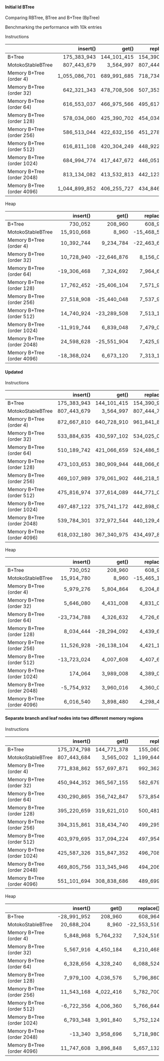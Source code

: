 #### Initial Id BTree

Comparing RBTree, BTree and B+Tree (BpTree)

Benchmarking the performance with 10k entries

Instructions

|                            |      insert() |       get() |   replace() |  entries() |      remove() |
| :------------------------- | ------------: | ----------: | ----------: | ---------: | ------------: |
| B+Tree                     |   175_383_943 | 144_101_415 | 154_390_977 |  4_851_558 |   184_602_693 |
| MotokoStableBTree          |   807_443_679 |   3_564_997 | 807_444_791 |     11_835 |     2_817_599 |
| Memory B+Tree (order 4)    | 1_055_086_701 | 689_991_685 | 718_734_816 | 54_899_157 | 1_226_047_246 |
| Memory B+Tree (order 32)   |   642_321_343 | 478_708_506 | 507_353_186 | 51_104_517 |   690_432_539 |
| Memory B+Tree (order 64)   |   616_553_037 | 466_975_566 | 495_617_480 | 50_834_266 |   650_600_376 |
| Memory B+Tree (order 128)  |   578_034_060 | 425_390_702 | 454_034_399 | 50_698_025 |   592_902_831 |
| Memory B+Tree (order 256)  |   586_513_044 | 422_632_156 | 451_278_853 | 50_628_655 |   589_813_542 |
| Memory B+Tree (order 512)  |   616_811_108 | 420_304_249 | 448_922_929 | 50_592_499 |   611_112_686 |
| Memory B+Tree (order 1024) |   684_994_774 | 417_447_672 | 446_051_586 | 50_578_476 |   663_878_002 |
| Memory B+Tree (order 2048) |   813_134_082 | 413_532_813 | 442_123_510 | 50_578_241 |   776_781_417 |
| Memory B+Tree (order 4096) | 1_044_899_852 | 406_255_727 | 434_846_641 | 50_593_844 |   994_976_782 |

Heap

|                            |    insert() |       get() |   replace() | entries() |    remove() |
| :------------------------- | ----------: | ----------: | ----------: | --------: | ----------: |
| B+Tree                     |     730_052 |     208_960 |     608_964 |     9_084 |     208_964 |
| MotokoStableBTree          |  15_910_668 |       8_960 | -15_468_572 |     9_424 |       8_964 |
| Memory B+Tree (order 4)    |  10_392_744 |   9_234_784 | -22_463_604 | 1_289_552 |  13_697_672 |
| Memory B+Tree (order 32)   |  10_728_940 | -22_646_876 |   8_156_052 | 1_289_360 |  13_242_512 |
| Memory B+Tree (order 64)   | -19_306_468 |   7_324_692 |   7_964_696 | 1_289_360 | -14_905_396 |
| Memory B+Tree (order 128)  |  17_762_452 | -25_406_104 |   7_571_936 | 1_289_328 | -10_848_916 |
| Memory B+Tree (order 256)  |  27_518_908 | -25_440_048 |   7_537_924 | 1_289_328 |  -2_894_912 |
| Memory B+Tree (order 512)  |  14_740_924 | -23_289_508 |   7_513_152 | 1_289_328 |  12_068_456 |
| Memory B+Tree (order 1024) | -11_919_744 |   6_839_048 |   7_479_052 | 1_289_328 | -20_541_184 |
| Memory B+Tree (order 2048) |  24_598_628 | -25_551_904 |   7_425_900 | 1_289_328 |   9_427_588 |
| Memory B+Tree (order 4096) | -18_368_024 |   6_673_120 |   7_313_124 | 1_289_368 |  -5_271_460 |

#### Updated

Instructions

|                            |    insert() |       get() |   replace() |  entries() |      remove() |
| :------------------------- | ----------: | ----------: | ----------: | ---------: | ------------: |
| B+Tree                     | 175_383_943 | 144_101_415 | 154_390_977 |  4_851_558 |   184_602_693 |
| MotokoStableBTree          | 807_443_679 |   3_564_997 | 807_444_791 |     11_835 |     2_817_599 |
| Memory B+Tree (order 4)    | 872_667_810 | 640_728_910 | 961_841_824 | 48_674_343 | 1_065_621_728 |
| Memory B+Tree (order 32)   | 533_884_635 | 430_597_102 | 534_025_016 | 44_683_690 |   619_948_353 |
| Memory B+Tree (order 64)   | 510_189_742 | 421_066_659 | 524_486_573 | 44_399_399 |   586_333_958 |
| Memory B+Tree (order 128)  | 473_103_653 | 380_909_944 | 448_066_641 | 44_256_110 |   535_929_291 |
| Memory B+Tree (order 256)  | 469_107_989 | 379_061_902 | 446_218_582 | 44_183_035 |   525_791_750 |
| Memory B+Tree (order 512)  | 475_816_974 | 377_614_089 | 444_771_003 | 44_144_864 |   527_940_495 |
| Memory B+Tree (order 1024) | 497_487_122 | 375_741_172 | 442_898_086 | 44_129_801 |   542_406_996 |
| Memory B+Tree (order 2048) | 539_784_301 | 372_972_544 | 440_129_458 | 44_129_046 |   577_156_229 |
| Memory B+Tree (order 4096) | 618_032_180 | 367_340_975 | 434_497_889 | 44_144_389 |   646_794_628 |

Heap

|                            |    insert() |       get() |   replace() | entries() |    remove() |
| :------------------------- | ----------: | ----------: | ----------: | --------: | ----------: |
| B+Tree                     |     730_052 |     208_960 |     608_964 |     9_084 |     208_964 |
| MotokoStableBTree          |  15_914_780 |       8_960 | -15_465_184 |     9_424 |       8_964 |
| Memory B+Tree (order 4)    |   5_979_276 |   5_804_864 |   6_204_868 |   889_552 | -22_835_728 |
| Memory B+Tree (order 32)   |   5_646_080 |   4_431_008 |   4_831_012 |   889_360 |   8_467_804 |
| Memory B+Tree (order 64)   | -23_734_788 |   4_326_632 |   4_726_636 |   889_360 |   9_128_972 |
| Memory B+Tree (order 128)  |   8_034_444 | -28_294_092 |   4_439_676 |   889_328 |  10_473_284 |
| Memory B+Tree (order 256)  |  11_526_928 | -26_138_104 |   4_421_124 |   889_328 |  13_306_428 |
| Memory B+Tree (order 512)  | -13_723_024 |   4_007_608 |   4_407_612 |   889_328 | -10_645_604 |
| Memory B+Tree (order 1024) |     174_064 |   3_989_008 |   4_389_012 |   889_328 |   1_094_708 |
| Memory B+Tree (order 2048) |  -5_754_932 |   3_960_016 |   4_360_020 |   889_328 |  -9_374_616 |
| Memory B+Tree (order 4096) |   6_016_540 |   3_898_480 |   4_298_484 |   889_328 |     501_460 |

#### Separate branch and leaf nodes into two different memory regions

Instructions

|                            |    insert() |       get() |     replace() |  entries() |      remove() |
| :------------------------- | ----------: | ----------: | ------------: | ---------: | ------------: |
| B+Tree                     | 175_374_798 | 144_771_378 |   155_060_940 |  4_852_459 |   185_332_300 |
| MotokoStableBTree          | 807_443_684 |   3_565_002 | 1_199_644_796 |     11_876 |     2_817_604 |
| Memory B+Tree (order 4)    | 771_838_862 | 557_697_871 |   992_362_583 | 44_571_889 | 1_168_482_934 |
| Memory B+Tree (order 32)   | 450_944_352 | 365_567_155 |   582_679_867 | 40_706_901 |   738_730_452 |
| Memory B+Tree (order 64)   | 430_290_865 | 356_742_847 |   573_854_559 | 40_430_850 |   706_722_414 |
| Memory B+Tree (order 128)  | 395_220_659 | 319_621_010 |   500_481_722 | 40_287_479 |   661_111_735 |
| Memory B+Tree (order 256)  | 394_315_861 | 318_434_740 |   499_295_452 | 40_216_253 |   654_113_602 |
| Memory B+Tree (order 512)  | 403_979_695 | 317_094_224 |   497_954_936 | 40_180_825 |   659_011_838 |
| Memory B+Tree (order 1024) | 425_587_326 | 315_847_352 |   496_708_064 | 40_164_978 |   674_354_722 |
| Memory B+Tree (order 2048) | 469_805_756 | 313_345_946 |   494_206_658 | 40_165_463 |   709_587_424 |
| Memory B+Tree (order 4096) | 551_101_694 | 308_838_686 |   489_699_398 | 40_181_907 |   784_831_922 |

Heap

|                            |    insert() |     get() |   replace() |   entries() |    remove() |
| :------------------------- | ----------: | --------: | ----------: | ----------: | ----------: |
| B+Tree                     | -28_991_952 |   208_960 |     608_964 |       9_084 |     208_964 |
| MotokoStableBTree          |  20_688_204 |     8_960 | -22_553_516 |       9_424 |       8_964 |
| Memory B+Tree (order 4)    |   5_848_968 | 5_764_232 |   7_524_516 |     977_472 | -18_594_472 |
| Memory B+Tree (order 32)   |   5_567_916 | 4_450_184 |   6_210_468 |     977_472 | -17_360_368 |
| Memory B+Tree (order 64)   |   6_328_656 | 4_328_240 |   6_088_524 |     977_472 | -18_857_296 |
| Memory B+Tree (order 128)  |   7_979_100 | 4_036_576 |   5_796_860 |     977_472 | -15_322_912 |
| Memory B+Tree (order 256)  |  11_543_168 | 4_022_416 |   5_782_700 |     977_472 | -14_519_972 |
| Memory B+Tree (order 512)  |  -6_722_356 | 4_006_360 |   5_766_644 |     977_472 |  -8_369_956 |
| Memory B+Tree (order 1024) |   6_793_348 | 3_991_840 |   5_752_124 |     977_472 | -25_362_128 |
| Memory B+Tree (order 2048) |     -13_340 | 3_958_696 |   5_718_980 |     977_472 |  -5_238_724 |
| Memory B+Tree (order 4096) |  11_747_608 | 3_896_848 |   5_657_132 | -26_209_092 |   6_961_624 |
